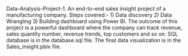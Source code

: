 Data-Analysis-Project-1.
An end-to-end sales insight project of a manufacturing company. 
Steps covered:- 1) Data discovery 2) Data Wrangling 3) Building dashboard using Power BI. 
The outcome of this project is a powerful dashboard where the company can track revenue, sales quantity number, revenue trends, top customers and so on.
SQL database is in the database.sql file.
The final data visualization is in the Sales_insight.pbix file. 

